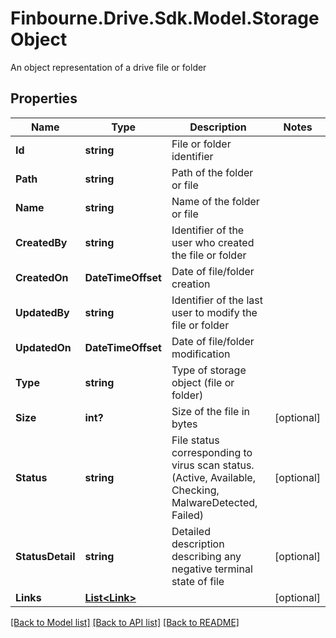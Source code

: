 # Finbourne.Drive.Sdk.Model.StorageObject
An object representation of a drive file or folder

## Properties

Name | Type | Description | Notes
------------ | ------------- | ------------- | -------------
**Id** | **string** | File or folder identifier | 
**Path** | **string** | Path of the folder or file | 
**Name** | **string** | Name of the folder or file | 
**CreatedBy** | **string** | Identifier of the user who created the file or folder | 
**CreatedOn** | **DateTimeOffset** | Date of file/folder creation | 
**UpdatedBy** | **string** | Identifier of the last user to modify the file or folder | 
**UpdatedOn** | **DateTimeOffset** | Date of file/folder modification | 
**Type** | **string** | Type of storage object (file or folder) | 
**Size** | **int?** | Size of the file in bytes | [optional] 
**Status** | **string** | File status corresponding to virus scan status.  (Active, Available, Checking, MalwareDetected, Failed) | [optional] 
**StatusDetail** | **string** | Detailed description describing any negative terminal state of file | [optional] 
**Links** | [**List&lt;Link&gt;**](Link.md) |  | [optional] 

[[Back to Model list]](../README.md#documentation-for-models) [[Back to API list]](../README.md#documentation-for-api-endpoints) [[Back to README]](../README.md)

